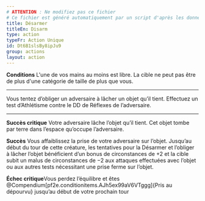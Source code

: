 ```yaml
---
# ATTENTION : Ne modifiez pas ce fichier
# Ce fichier est généré automatiquement par un script d'après les données du module Foundry VTT officiel et de sa traduction
title: Désarmer
titleEn: Disarm
type: action
typeFr: Action Unique
id: Dt6B1slsBy8ipJu9
group: actions
layout: action
---
```

**Conditions** L'une de vos mains au moins est libre. La cible ne peut pas être de plus d'une catégorie de taille de plus que vous.

----

Vous tentez d’obliger un adversaire à lâcher un objet qu’il tient. Effectuez un test d’<pf2-action action='disarm' glyph='A'>Athlétisme</pf2-action> contre le DD de Réflexes de l’adversaire.

----

**Succès critique** Votre adversaire lâche l’objet qu’il tient. Cet objet tombe par terre dans l’espace qu’occupe l’adversaire.

**Succès** Vous affaiblissez la prise de votre adversaire sur l’objet. Jusqu’au début du tour de cette créature, les tentatives pour la Désarmer et l’obliger à lâcher l’objet bénéficient d’un bonus de circonstances de +2 et la cible subit un malus de circonstances de −2 aux attaques effectuées avec l’objet ou aux autres tests nécessitant une prise ferme sur l’objet.

**Échec critique**Vous perdez l’équilibre et êtes @Compendium[pf2e.conditionitems.AJh5ex99aV6VTggg]{Pris au dépourvu} jusqu’au début de votre prochain tour


